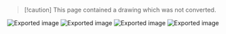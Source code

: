 > [!caution] This page contained a drawing which was not converted.   

![Exported image](Notes/!%20Images/!%20Pre%20Grad/week%203.md/Exported%20image%2020240206214306-0.jpeg) ![Exported image](Notes/!%20Images/!%20Pre%20Grad/week%203.md/Exported%20image%2020240206214306-1.jpeg) ![Exported image](Notes/!%20Images/!%20Pre%20Grad/PROBLEMS.md/Exported%20image%2020240206214306-2.jpeg) ![Exported image](Notes/!%20Images/!%20Pre%20Grad/PROBLEMS.md/Exported%20image%2020240206214306-3.jpeg)